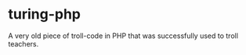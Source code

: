 turing-php
==========

A very old piece of troll-code in PHP that was successfully used to troll teachers.
